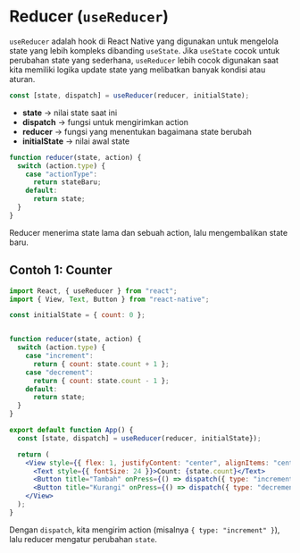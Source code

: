 # Reducer (`useReducer`)

`useReducer` adalah hook di React Native yang digunakan untuk mengelola state yang lebih kompleks dibanding `useState`. Jika `useState` cocok untuk perubahan state yang sederhana, `useReducer` lebih cocok digunakan saat kita memiliki logika update state yang melibatkan banyak kondisi atau aturan.

```jsx
const [state, dispatch] = useReducer(reducer, initialState);
```
- **state** → nilai state saat ini
- **dispatch** → fungsi untuk mengirimkan action
- **reducer** → fungsi yang menentukan bagaimana state berubah
- **initialState** → nilai awal state


```jsx
function reducer(state, action) {
  switch (action.type) {
    case "actionType":
      return stateBaru;
    default:
      return state;
  }
}
```
Reducer menerima state lama dan sebuah action, lalu mengembalikan state baru.

## Contoh 1: Counter
```jsx
import React, { useReducer } from "react";
import { View, Text, Button } from "react-native";

const initialState = { count: 0 };


function reducer(state, action) {
  switch (action.type) {
    case "increment":
      return { count: state.count + 1 };
    case "decrement":
      return { count: state.count - 1 };
    default:
      return state;
  }
}

export default function App() {
  const [state, dispatch] = useReducer(reducer, initialState});

  return (
    <View style={{ flex: 1, justifyContent: "center", alignItems: "center" }}>
      <Text style={{ fontSize: 24 }}>Count: {state.count}</Text>
      <Button title="Tambah" onPress={() => dispatch({ type: "increment" })} />
      <Button title="Kurangi" onPress={() => dispatch({ type: "decrement" })} />
    </View>
  );
}
```
Dengan `dispatch`, kita mengirim action (misalnya `{ type: "increment" }`), lalu reducer mengatur perubahan `state`.


